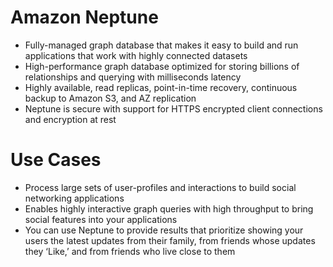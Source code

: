 
# Amazon Neptune
- Fully-managed graph database that makes it easy to build and run applications that work with highly connected datasets
- High-performance graph database optimized for storing billions of relationships and querying with milliseconds latency
- Highly available, read replicas, point-in-time recovery, continuous backup to Amazon S3, and AZ replication
- Neptune is secure with support for HTTPS encrypted client connections and encryption at rest
# Use Cases
- Process large sets of user-profiles and interactions to build social networking applications
- Enables highly interactive graph queries with high throughput to bring social features into your applications
- You can use Neptune to provide results that prioritize showing your users the latest updates from their family, from 
  friends whose updates they ‘Like,’ and from friends who live close to them